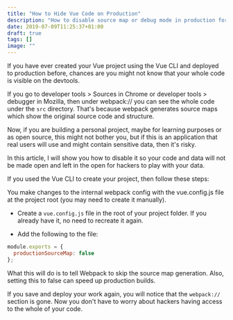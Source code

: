 ```yaml
---
title: "How to Hide Vue Code on Production"
description: "How to disable source map or debug mode in production for Vue.js applications"
date: 2019-07-09T11:25:37+01:00
draft: true
tags: []
image: ""
---
```


If you have ever created your Vue project using the Vue CLI and deployed to production before, chances are you might not know that your whole code is visible on the devtools.

If you go to developer tools > Sources in Chrome or developer tools > debugger in Mozilla, then under webpack:// you can see the whole code under the `src` directory. That's because webpack generates source maps which show the original source code and structure.

Now, if you are building a personal project, maybe for learning purposes or as open source, this might not bother you, but if this is an application that real users will use and might contain sensitive data, then it's risky.

In this article, I will show you how to disable it so your code and data will not be made open and left in the open for hackers to play with your data.

If you used the Vue CLI to create your project, then follow these steps:

You make changes to the internal webpack config with the vue.config.js file at the project root (you may need to create it manually).

- Create a `vue.config.js` file in the root of your project folder. If you already have it, no need to recreate it again.

- Add the following to the file:

```js
module.exports = {
  productionSourceMap: false
};
```

What this will do is to tell Webpack to skip the source map generation. Also, setting this to false can speed up production builds.

If you save and deploy your work again, you will notice that the `webpack://` section is gone. Now you don't have to worry about hackers having access to the whole of your code.


